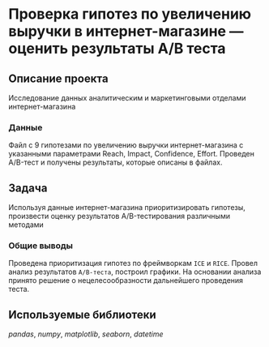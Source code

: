# Проверка гипотез по увеличению выручки в интернет-магазине — оценить результаты A/B теста

## Описание проекта 

Исследование данных аналитическим и маркетинговыми отделами интернет-магазина 

### Данные

Файл с 9 гипотезами по увеличению выручки интернет-магазина с указанными параметрами Reach, Impact, Confidence, Effort. Проведен A/B-тест и получены результаты, которые описаны в файлах.

## Задача

Используя данные интернет-магазина приоритизировать гипотезы, произвести оценку результатов
A/B-тестирования различными методами

### Общие выводы

Проведена приоритизация гипотез по фреймворкам `ICE` и `RICE`. Провел анализ результатов `A/B-теста`, 
построил графики. На основании анализа принято решение о нецелесообразности дальнейшего проведения теста.

## Используемые библиотеки
*pandas*, *numpy*, *matplotlib*, *seaborn*, *datetime*





